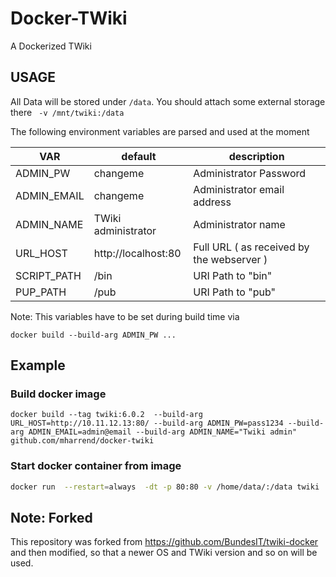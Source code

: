 # Docker-TWiki
A Dockerized TWiki

## USAGE
All Data will be stored under `/data`. You should attach some
external storage there ` -v /mnt/twiki:/data`

The following environment variables are parsed and used at the moment

|   VAR         |    default            | description            |
|---------------|-----------------------|------------------------|
| ADMIN\_PW     | changeme              | Administrator Password |
| ADMIN\_EMAIL  | changeme              | Administrator email address |
| ADMIN\_NAME   | TWiki administrator   | Administrator name |
| URL\_HOST     | http://localhost:80   | Full URL ( as received by the webserver ) |
| SCRIPT\_PATH  | /bin                  | URI Path to "bin"      |
| PUP\_PATH     | /pub                  | URI Path to "pub"      |
Note: This variables have to be set during build time via 
```
docker build --build-arg ADMIN_PW ...
```


## Example

### Build docker image
```
docker build --tag twiki:6.0.2  --build-arg URL_HOST=http://10.11.12.13:80/ --build-arg ADMIN_PW=pass1234 --build-arg ADMIN_EMAIL=admin@email --build-arg ADMIN_NAME="Twiki admin" github.com/mharrend/docker-twiki
```

### Start docker container from image
```bash
docker run  --restart=always  -dt -p 80:80 -v /home/data/:/data twiki
```

## Note: Forked
This repository was forked from https://github.com/BundesIT/twiki-docker and then modified, so that a newer OS and TWiki version and so on will be used.
